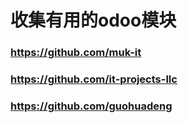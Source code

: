 #  收集有用的odoo模块


###  https://github.com/muk-it
###  https://github.com/it-projects-llc
###  https://github.com/guohuadeng